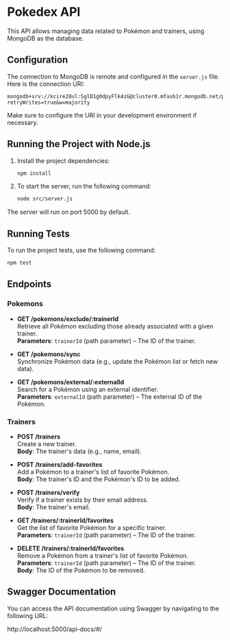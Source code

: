 # Pokedex API

This API allows managing data related to Pokémon and trainers, using MongoDB as the database.

## Configuration

The connection to MongoDB is remote and configured in the `server.js` file. Here is the connection URI:

```
mongodb+srv://kcire28ul:SglD1g0dpyFlk4zG@cluster0.mfasb1r.mongodb.net/pokedex?retryWrites=true&w=majority
```

Make sure to configure the URI in your development environment if necessary.

## Running the Project with Node.js

1. Install the project dependencies:
   ```bash
   npm install
   ```

2. To start the server, run the following command:
   ```bash
   node src/server.js
   ```

The server will run on port 5000 by default.

## Running Tests

To run the project tests, use the following command:
```bash
npm test
```

## Endpoints

### Pokemons

- **GET /pokemons/exclude/:trainerId**  
  Retrieve all Pokémon excluding those already associated with a given trainer.  
  **Parameters**: `trainerId` (path parameter) – The ID of the trainer.

- **GET /pokemons/sync**  
  Synchronize Pokémon data (e.g., update the Pokémon list or fetch new data).

- **GET /pokemons/external/:externalId**  
  Search for a Pokémon using an external identifier.  
  **Parameters**: `externalId` (path parameter) – The external ID of the Pokémon.

### Trainers

- **POST /trainers**  
  Create a new trainer.  
  **Body**: The trainer's data (e.g., name, email).

- **POST /trainers/add-favorites**  
  Add a Pokémon to a trainer's list of favorite Pokémon.  
  **Body**: The trainer's ID and the Pokémon's ID to be added.

- **POST /trainers/verify**  
  Verify if a trainer exists by their email address.  
  **Body**: The trainer's email.

- **GET /trainers/:trainerId/favorites**  
  Get the list of favorite Pokémon for a specific trainer.  
  **Parameters**: `trainerId` (path parameter) – The ID of the trainer.

- **DELETE /trainers/:trainerId/favorites**  
  Remove a Pokémon from a trainer's list of favorite Pokémon.  
  **Parameters**: `trainerId` (path parameter) – The ID of the trainer.  
  **Body**: The ID of the Pokémon to be removed.



## Swagger Documentation
You can access the API documentation using Swagger by navigating to the following URL:

http://localhost:5000/api-docs/#/